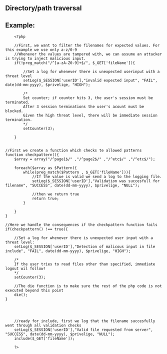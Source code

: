 
Directory/path traversal
-------

## Example:



        <?php
     
     	//First, we want to filter the filenames for expected values. For this example we use only a-z/0-9
     	//Whenever the values are tampered with, we can assume an attacker is trying to inject malicious input.
     	if(!preg_match("/^[a-zA-Z0-9]+$/", $_GET['fileName']){

			//Set a log for whenever there is unexpected userinput with a threat level
			setLog($_SESSION['userID'],"invalid expected input", "FAIL", date(dd-mm-yyyy), $privelige, "HIGH");

     		/*
			Set counter; if counter hits 3, the user's session must be terminated.
			After 3 session terminations the user's acount must be blocked.
			Given the high threat level, there will be immediate session termination.
			*/
			setCounter(3);
			
     	}
     
     
	//First we create a function which checks te allowed patterns
	function checkpattern(){
		$array = array("/^page1$/" ,"/^page2$/" ,"/^etc$/" ,"/^etc$/");
	
		foreach($array as $Pattern){
			while(preg_match($Pattern , $_GET['fileName'])){		
				//If the value is valid we send a log to the logging file.        
				setLog($_SESSION['userID'],"Validation was succesfull for filename", "SUCCESS", date(dd-mm-yyyy), $privelige, "NULL"); 
			
				//then we return true      			
				return true;
			}

		}
	}
	
	//Here we handle the consequences if the checkpattern function fails
	if(checkpattern() !== true){
		
		//Set a log for whenever there is unexpected user input with a threat level:
		setLog($_SESSION['userID'],"Detection of malicous input in file include", "FAIL", date(dd-mm-yyyy), $privelige, "HIGH");
		
		/*
		If the user tries to read files other than specified, immediate logout wil follow!
		*/
		setCounter(3);
					
		//The die function is to make sure the rest of the php code is not executed beyond this point
		die(); 
	}
	
    	
    	  
        
		//ready for include, first we log that the filename succesfully went through all validation checks
		setLog($_SESSION['userID'],"Valid file requested from server", "SUCCESS", date(dd-mm-yyyy), $privelige, "NULL");
        include($_GET['fileName']);
        
        ?>


	
